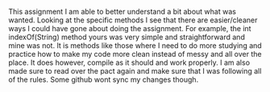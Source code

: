 This assignment I am able to better understand a bit about what was wanted. Looking at the specific methods I see that there are easier/cleaner ways I could have gone about doing the assignment. For example, the int indexOf(String) method yours was very simple and straightforward and mine was not. It is methods like those where I need to do more studying and practice how to make my code more clean instead of messy and all over the place. It does however, compile as it should and work properly. I am also made sure to read over the pact again and make sure that I was following all of the rules. Some github wont sync my changes though. 